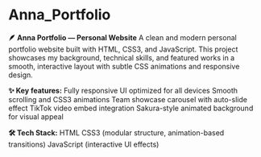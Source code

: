 # Anna_Portfolio
**🪶 Anna Portfolio — Personal Website**
A clean and modern personal portfolio website built with HTML, CSS3, and JavaScript.
This project showcases my background, technical skills, and featured works in a smooth, interactive layout with subtle CSS animations and responsive design.

**✨ Key features:**
  Fully responsive UI optimized for all devices
  Smooth scrolling and CSS3 animations
  Team showcase carousel with auto-slide effect
  TikTok video embed integration
  Sakura-style animated background for visual appeal

**🛠️ Tech Stack:**
HTML
  CSS3 (modular structure, animation-based transitions)
  JavaScript (interactive UI effects)
